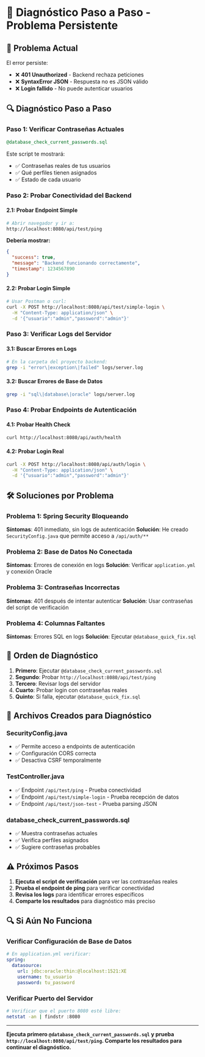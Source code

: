 # 🔧 Diagnóstico Paso a Paso - Problema Persistente

## 🚨 Problema Actual

El error persiste:
- ❌ **401 Unauthorized** - Backend rechaza peticiones
- ❌ **SyntaxError JSON** - Respuesta no es JSON válido
- ❌ **Login fallido** - No puede autenticar usuarios

## 🔍 Diagnóstico Paso a Paso

### **Paso 1: Verificar Contraseñas Actuales**
```sql
@database_check_current_passwords.sql
```

Este script te mostrará:
- ✅ Contraseñas reales de tus usuarios
- ✅ Qué perfiles tienen asignados
- ✅ Estado de cada usuario

### **Paso 2: Probar Conectividad del Backend**

#### **2.1: Probar Endpoint Simple**
```bash
# Abrir navegador y ir a:
http://localhost:8080/api/test/ping
```

**Debería mostrar:**
```json
{
  "success": true,
  "message": "Backend funcionando correctamente",
  "timestamp": 1234567890
}
```

#### **2.2: Probar Login Simple**
```bash
# Usar Postman o curl:
curl -X POST http://localhost:8080/api/test/simple-login \
  -H "Content-Type: application/json" \
  -d '{"usuario":"admin","password":"admin"}'
```

### **Paso 3: Verificar Logs del Servidor**

#### **3.1: Buscar Errores en Logs**
```bash
# En la carpeta del proyecto backend:
grep -i "error\|exception\|failed" logs/server.log
```

#### **3.2: Buscar Errores de Base de Datos**
```bash
grep -i "sql\|database\|oracle" logs/server.log
```

### **Paso 4: Probar Endpoints de Autenticación**

#### **4.1: Probar Health Check**
```bash
curl http://localhost:8080/api/auth/health
```

#### **4.2: Probar Login Real**
```bash
curl -X POST http://localhost:8080/api/auth/login \
  -H "Content-Type: application/json" \
  -d '{"usuario":"admin","password":"admin"}'
```

## 🛠️ Soluciones por Problema

### **Problema 1: Spring Security Bloqueando**
**Síntomas**: 401 inmediato, sin logs de autenticación
**Solución**: He creado `SecurityConfig.java` que permite acceso a `/api/auth/**`

### **Problema 2: Base de Datos No Conectada**
**Síntomas**: Errores de conexión en logs
**Solución**: Verificar `application.yml` y conexión Oracle

### **Problema 3: Contraseñas Incorrectas**
**Síntomas**: 401 después de intentar autenticar
**Solución**: Usar contraseñas del script de verificación

### **Problema 4: Columnas Faltantes**
**Síntomas**: Errores SQL en logs
**Solución**: Ejecutar `@database_quick_fix.sql`

## 🚀 Orden de Diagnóstico

1. **Primero**: Ejecutar `@database_check_current_passwords.sql`
2. **Segundo**: Probar `http://localhost:8080/api/test/ping`
3. **Tercero**: Revisar logs del servidor
4. **Cuarto**: Probar login con contraseñas reales
5. **Quinto**: Si falla, ejecutar `@database_quick_fix.sql`

## 🔧 Archivos Creados para Diagnóstico

### **SecurityConfig.java**
- ✅ Permite acceso a endpoints de autenticación
- ✅ Configuración CORS correcta
- ✅ Desactiva CSRF temporalmente

### **TestController.java**
- ✅ Endpoint `/api/test/ping` - Prueba conectividad
- ✅ Endpoint `/api/test/simple-login` - Prueba recepción de datos
- ✅ Endpoint `/api/test/json-test` - Prueba parsing JSON

### **database_check_current_passwords.sql**
- ✅ Muestra contraseñas actuales
- ✅ Verifica perfiles asignados
- ✅ Sugiere contraseñas probables

## ⚠️ Próximos Pasos

1. **Ejecuta el script de verificación** para ver las contraseñas reales
2. **Prueba el endpoint de ping** para verificar conectividad
3. **Revisa los logs** para identificar errores específicos
4. **Comparte los resultados** para diagnóstico más preciso

## 🔍 Si Aún No Funciona

### **Verificar Configuración de Base de Datos**
```yaml
# En application.yml verificar:
spring:
  datasource:
    url: jdbc:oracle:thin:@localhost:1521:XE
    username: tu_usuario
    password: tu_password
```

### **Verificar Puerto del Servidor**
```bash
# Verificar que el puerto 8080 esté libre:
netstat -an | findstr :8080
```

---

**Ejecuta primero `@database_check_current_passwords.sql` y prueba `http://localhost:8080/api/test/ping`. Comparte los resultados para continuar el diagnóstico.**
